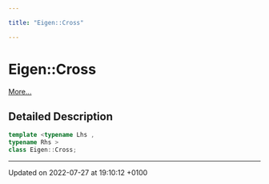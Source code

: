 ```yaml
---

title: "Eigen::Cross"

---
```


# Eigen::Cross



 [More...](#detailed-description)

## Detailed Description

```cpp
template <typename Lhs ,
typename Rhs >
class Eigen::Cross;
```

-------------------------------

Updated on 2022-07-27 at 19:10:12 +0100